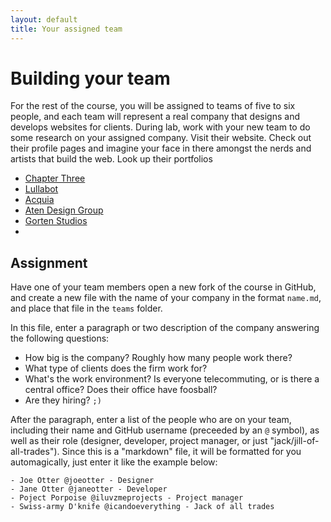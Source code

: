 ```yaml
---
layout: default
title: Your assigned team
---
```


Building your team
==================

For the rest of the course, you will be assigned to teams of five to six people, and each team will represent a real company that designs and develops websites for clients. During lab, work with your new team to do some research on your assigned company. Visit their website. Check out their profile pages and imagine your face in there amongst the nerds and artists that build the web. Look up their portfolios

- [Chapter Three]()
- [Lullabot]()
- [Acquia]()
- [Aten Design Group]()
- [Gorten Studios]()
- []()

Assignment
----------

Have one of your team members open a new fork of the course in GitHub, and create a new file with the name of your company in the format `name.md`, and place that file in the `teams` folder.

In this file, enter a paragraph or two description of the company answering the following questions:

- How big is the company? Roughly how many people work there?
- What type of clients does the firm work for?
- What's the work environment? Is everyone telecommuting, or is there a central office? Does their office have foosball?
- Are they hiring? `;)`

After the paragraph, enter a list of the people who are on your team, including their name and GitHub username (preceeded by an `@` symbol), as well as their role (designer, developer, project manager, or just "jack/jill-of-all-trades"). Since this is a "markdown" file, it will be formatted for you automagically, just enter it like the example below:

    - Joe Otter @joeotter - Designer
    - Jane Otter @janeotter - Developer
    - Poject Porpoise @iluvzmeprojects - Project manager
    - Swiss-army D'knife @icandoeverything - Jack of all trades